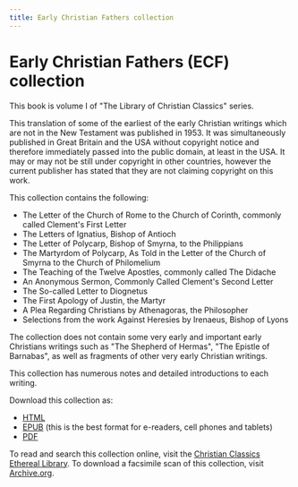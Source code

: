 ```yaml
---
title: Early Christian Fathers collection
---
```


# Early Christian Fathers (ECF) collection

This book is volume I of "The Library of Christian Classics" series.

This translation of some of the earliest of the early Christian writings which are not in the New Testament was published in 1953. It was simultaneously published in Great Britain and the USA without copyright notice and therefore immediately passed into the public domain, at least in the USA. It may or may not be still under copyright in other countries, however the current publisher has stated that they are not claiming copyright on this work.

This collection contains the following:
* The Letter of the Church of Rome to the Church of Corinth, commonly called Clement's First Letter
* The Letters of Ignatius, Bishop of Antioch
* The Letter of Polycarp, Bishop of Smyrna, to the Philippians
* The Martyrdom of Polycarp, As Told in the Letter of the Church of Smyrna to the Church of Philomelium
* The Teaching of the Twelve Apostles, commonly called The Didache
* An Anonymous Sermon, Commonly Called Clement's Second Letter
* The So-called Letter to Diognetus
* The First Apology of Justin, the Martyr
* A Plea Regarding Christians by Athenagoras, the Philosopher
* Selections from the work Against Heresies by Irenaeus, Bishop of Lyons

The collection does not contain some very early and important early Christians writings such as "The Shepherd of Hermas", "The Epistle of Barnabas", as well as fragments of other very early Christian writings.

This collection has numerous notes and detailed introductions to each writing. 

Download this collection as:
* [HTML](earlychristianfathers.html)
* [EPUB](earlychristianfathers.epub) (this is the best format for e-readers, cell phones and tablets)
* [PDF](earlychristianfathers.pdf)

To read and search this collection online, visit the [Christian Classics Ethereal Library](http://www.ccel.org/ccel/richardson/fathers.i.html).
To download a facsimile scan of this collection, visit [Archive.org](https://archive.org/details/LCC1_ECF).

